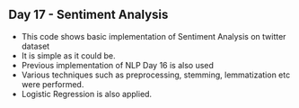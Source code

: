 ## Day 17 - Sentiment Analysis
- This code shows basic implementation of Sentiment Analysis on twitter dataset
- It is simple as it could be.
- Previous implementation of NLP Day 16 is also used
- Various techniques such as preprocessing, stemming, lemmatization etc were performed.
- Logistic Regression is also applied.